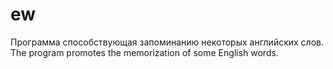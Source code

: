 # ew
Программа способствующая запоминанию некоторых английских слов. The program promotes the memorization of some English words.
